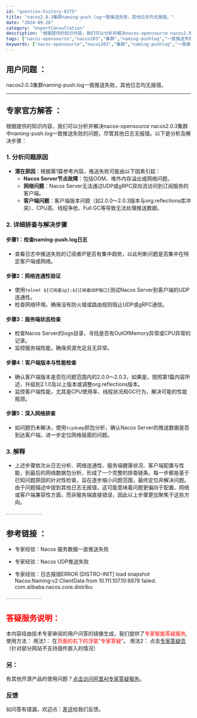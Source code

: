 ```yaml
---
id: "question-history-8275"
title: "nacos2.0.3集群naming-push.log一致推送失败，其他日志均无报错。"
date: "2024-09-26"
category: "expertConsultation"
description: "根据提供的知识内容，我们可以分析并解决nacos-opensource nacos2.0.3集群中naming-push.log一致推送失败的问题，尽管其他日志无报错。以下是分析及解决步骤：### 1. 分析问题原因- **潜在原因**：根据第1篇参考内容，推送失败可能由以下因素引起：  - **N"
tags: ["nacos-opensource","nacos203","集群","naming-pushlog","一致推送失败","日志","无报错"]
keywords: ["nacos-opensource","nacos203","集群","naming-pushlog","一致推送失败","日志","无报错"]
---
```


## 用户问题 ： 
 nacos2.0.3集群naming-push.log一致推送失败，其他日志均无报错。  

---------------
## 专家官方解答 ：

根据提供的知识内容，我们可以分析并解决nacos-opensource nacos2.0.3集群中naming-push.log一致推送失败的问题，尽管其他日志无报错。以下是分析及解决步骤：

### 1. 分析问题原因
- **潜在原因**：根据第1篇参考内容，推送失败可能由以下因素引起：
  - **Nacos Server节点故障**：包括OOM、堆外内存溢出或网络问题。
  - **网络问题**：Nacos Server无法通过UDP或gRPC双向流访问到订阅服务的客户端。
  - **客户端问题**：客户端版本问题（如2.0.0～2.0.3版本与org.reflections库冲突）、CPU高、线程争抢、Full GC等导致无法处理推送数据。

### 2. 详细排查与解决步骤
#### 步骤1：检查naming-push.log日志
- 查看日志中推送失败的订阅者IP是否有集中趋势，以此判断问题是否集中在特定客户端或网络。

#### 步骤2：网络连通性验证
- 使用`telnet ${订阅者ip}:${订阅者UDP端口}`测试Nacos Server到客户端的UDP连通性。
- 检查网络环境，确保没有防火墙或路由规则阻止UDP或gRPC通信。

#### 步骤3：服务端状态检查
- 检查Nacos Server的logs目录，寻找是否有OutOfMemory异常或CPU异常的记录。
- 监控服务端性能，确保资源充足且无异常。

#### 步骤4：客户端版本与性能检查
- 确认客户端版本是否在问题范围内的2.0.0～2.0.3，如果是，按照第1篇内容所述，升级到2.1.0及以上版本或调整org.reflections版本。
- 监控客户端性能，尤其是CPU使用率、线程状况和GC行为，解决可能的性能瓶颈。

#### 步骤5：深入网络排查
- 如问题仍未解决，使用`tcpdump`抓包分析，确认Nacos Server的推送数据是否到达客户端，进一步定位网络层面的问题。

### 3. 解释
- 上述步骤依次从日志分析、网络连通性、服务端健康状况、客户端配置与性能，到最后的网络数据包分析，形成了一个完整的排查链条。每一步都是基于已知问题原因的针对性检查，旨在逐步缩小问题范围，最终定位并解决问题。由于问题描述中提到其他日志无报错，这可能意味着问题更偏向于配置、网络或客户端兼容性方面，而非服务端直接错误，因此以上步骤更加聚焦于这些方向。


<font color="#949494">---------------</font> 


## 参考链接 ：

* 专家经验：Nacos 服务数据一直推送失败 
 
 * 专家经验：Nacos UDP推送失败 
 
 * 专家经验：日志报错ERROR [DISTRO-INIT] load snapshot Nacos:Naming:v2:ClientData from 10.111.107.10:8878 failed. com.alibaba.nacos.core.distribu 


 <font color="#949494">---------------</font> 
 


## <font color="#FF0000">答疑服务说明：</font> 

本内容经由技术专家审阅的用户问答的镜像生成，我们提供了<font color="#FF0000">专家智能答疑服务</font>,使用方法：
用法1： 在<font color="#FF0000">页面的右下的浮窗”专家答疑“</font>。
用法2： 点击[专家答疑页](https://answer.opensource.alibaba.com/docs/intro)（针对部分网站不支持插件嵌入的情况）
### 另：


有其他开源产品的使用问题？[点击访问阿里AI专家答疑服务](https://answer.opensource.alibaba.com/docs/intro)。
### 反馈
如问答有错漏，欢迎点：[差评](https://ai.nacos.io/user/feedbackByEnhancerGradePOJOID?enhancerGradePOJOId=13621)给我们反馈。
